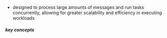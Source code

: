 - designed to process large amounts of messages and run tasks concurrently, allowing for greater scalability and efficiency in executing workloads


##### key concepts
